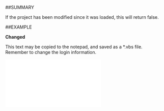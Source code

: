 

##SUMMARY

If the project has been modified since it was loaded, this will return false.


##EXAMPLE

**Changed**

This text may be copied to the notepad, and saved as a *.vbs file. Remember to change the login information.

![](../../Examples/vbs/SOProject.Changed.vbs.txt)





